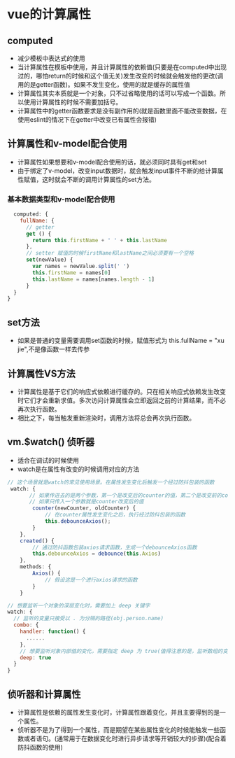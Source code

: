 <!--
 * @Author: x09898 coder_xujie@163.com
 * @Date: 2022-05-09 20:54:40
 * @LastEditors: xujie 1607526161@qq.com
 * @LastEditTime: 2022-09-26 23:50:22
 * @FilePath: \HTML-CSS-Javascript-\Vue框架\vue的教程\计算属性和watch函数.md
 * @Description: 
-->
# vue的计算属性

## computed

* 减少模板中表达式的使用
* 当计算属性在模板中使用，并且计算属性的依赖值(只要是在computed中出现过的，哪怕return的时候和这个值无关)发生改变的时候就会触发他的更改(调用的是getter函数)。如果不发生变化，使用的就是缓存的属性值
* 计算属性其实本质就是一个对象，只不过省略使用的话可以写成一个函数。所以使用计算属性的时候不需要加括号。
* 计算属性中的getter函数要求是没有副作用的(就是函数里面不能改变数据，在使用eslint的情况下在getter中改变已有属性会报错)

## 计算属性和v-model配合使用

* 计算属性如果想要和v-model配合使用的话，就必须同时具有get和set
* 由于绑定了v-model，改变input数据时，就会触发input事件不断的给计算属性赋值，这时就会不断的调用计算属性的set方法。

### 基本数据类型和v-model配合使用

```js
  computed: {
    fullName: {
      // getter
      get () {
        return this.firstName + ' ' + this.lastName
      },
      // setter 赋值的时候firstName和lastName之间必须要有一个空格
      set(newValue) {
        var names = newValue.split(' ')
        this.firstName = names[0]
        this.lastName = names[names.length - 1]
      }
  }
}
```

## set方法

* 如果是普通的变量需要调用set函数的时候，赋值形式为 this.fullName = "xu jie",不是像函数一样去传参

## 计算属性VS方法

* 计算属性是基于它们的响应式依赖进行缓存的。只在相关响应式依赖发生改变时它们才会重新求值。多次访问计算属性会立即返回之前的计算结果，而不必再次执行函数。
* 相比之下，每当触发重新渲染时，调用方法将总会再次执行函数。

## vm.$watch() 侦听器

* 适合在调试的时候使用
* watch是在属性有改变的时候调用对应的方法

```js
// 这个场景就是watch的常见使用场景。在属性发生变化后触发一个经过防抖包装的函数
 watch: {
       // 如果传进去的是两个参数，第一个是改变后的counter的值，第二个是改变前的counter的值
       // 如果只传入一个参数就是counter改变后的值
        counter(newCounter, oldCounter) {
            // 在counter属性发生变化之后，执行经过防抖包装的函数
            this.debounceAxios();
        }
    },
    created() {
        // 通过防抖函数包装axios请求函数，生成一个debounceAxios函数
        this.debounceAxios = debounce(this.Axios)
    },
    methods: {
        Axios() {
            // 假设这是一个进行axios请求的函数
        }
    }

// 想要监听一个对象的深层变化时，需要加上 deep 关键字
watch: {
  // 监听的变量只接受以 . 为分隔的路径(obj.person.name)
  combo: {
    handler: function() {
      ......
    },
    // 想要监听对象内部值的变化，需要指定 deep 为 true(值得注意的是，监听数组的变化不需要这样做)
    deep: true
  }
}
```

## 侦听器和计算属性

* 计算属性是依赖的属性发生变化时，计算属性跟着变化，并且主要得到的是一个属性。
* 侦听器不是为了得到一个属性，而是期望在某些属性变化的时候能触发一些函数或者语句。(通常用于在数据变化时进行异步请求等开销较大的步骤)(配合着防抖函数的使用)
